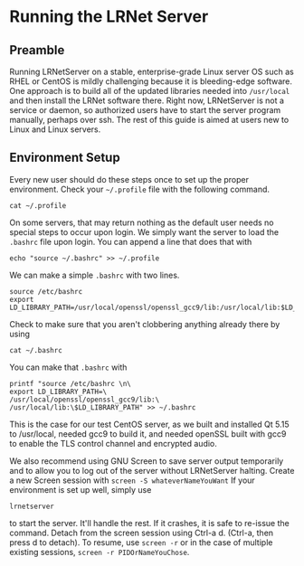 # Running the LRNet Server
## Preamble
Running LRNetServer on a stable, enterprise-grade Linux server OS
such as RHEL or CentOS is mildly challenging because it
is bleeding-edge software. One approach is to build all of the
updated libraries needed into ```/usr/local``` and then install
the LRNet software there. Right now, LRNetServer is not a service
or daemon, so authorized users have to start the server program
manually, perhaps over ssh. The rest of this guide is aimed at
users new to Linux and Linux servers.

## Environment Setup
Every new user should do these steps once to set up the proper
environment.
Check your ```~/.profile``` file with the following command.

```cat ~/.profile```

On some servers, that may return nothing as the default user
needs no special steps to occur upon login. We simply want
the server to load the ```.bashrc``` file upon login.
You can append a line that does that with

```echo "source ~/.bashrc" >> ~/.profile```

We can make a simple ```.bashrc``` with two lines.

```
source /etc/bashrc
export LD_LIBRARY_PATH=/usr/local/openssl/openssl_gcc9/lib:/usr/local/lib:$LD_LIBRARY_PATH
```

Check to make sure that you aren't clobbering anything already
there by using

```cat ~/.bashrc```

You can make that ```.bashrc``` with
```
printf "source /etc/bashrc \n\
export LD_LIBRARY_PATH=\
/usr/local/openssl/openssl_gcc9/lib:\
/usr/local/lib:\$LD_LIBRARY_PATH" >> ~/.bashrc
```


This is the case for our test CentOS server, as we built and 
installed Qt 5.15 to /usr/local, needed gcc9 to build it, and
needed openSSL built with gcc9 to enable the TLS control
channel and encrypted audio.

We also recommend using GNU Screen to save server output
temporarily and to allow you to log out of the server without
LRNetServer halting. Create a new Screen session with
```screen -S whateverNameYouWant```
If your environment is set up well, simply use

```lrnetserver```

to start the server. It'll handle the rest.
If it crashes, it is safe to re-issue the command. Detach
from the screen session using Ctrl-a d. (Ctrl-a, then press
d to detach). To resume, use ```screen -r``` or in the case
of multiple existing sessions,
```screen -r PIDOrNameYouChose```.